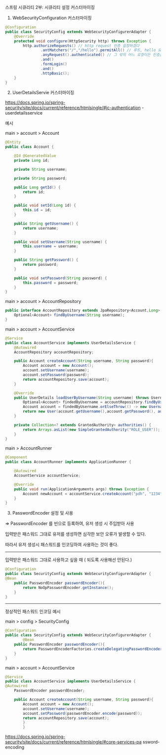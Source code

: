 스프링 시큐리티 2부: 시큐리티 설정 커스터마이징

1. WebSecurityConfiguration 커스터마이징

```java
@Configuration
public class SecurityConfig extends WebSecurityConfigurerAdapter {
    @Override
    protected void configure(HttpSecurity http) throws Exception {
        http.authorizeRequests() // http request 인증 설정하겠다
                .antMatchers("/","/hello").permitAll() // 루트, hello 요청은 인증 없이 받아들이고,
                .anyRequest().authenticated() // 그 밖의 어느 요청이든 인증을 받아라 
                .and()
                .formLogin()
                .and()
                .httpBasic();
    }
}
```

2. UserDetailsServie 커스터마이징

https://docs.spring.io/spring-security/site/docs/current/reference/htmlsingle/#jc-authentication
-userdetailsservice

예시

main > account > Account

```java
@Entity
public class Account {

    @Id @GeneratedValue
    private Long id;

    private String username;

    private String password;

    public Long getId() {
        return id;
    }

    public void setId(Long id) {
        this.id = id;
    }

    public String getUsername() {
        return username;
    }

    public void setUsername(String username) {
        this.username = username;
    }

    public String getPassword() {
        return password;
    }

    public void setPassword(String password) {
        this.password = password;
    }
}
```

main > account > AccountRepository

```java
public interface AccountRepository extends JpaRepository<Account,Long> {
    Optional<Account> findByUsername(String username);
}
```

main > account > AccountService

```java
@Service
public class AccountService implements UserDetailsService {
    @Autowired
    AccountRepository accountRepository;

    public Account createAccount(String username, String password){
        Account account = new Account();
        account.setUsername(username);
        account.setPassword(password);
        return accountRepository.save(account);
    }

    @Override
    public UserDetails loadUserByUsername(String username) throws UsernameNotFoundException {
        Optional<Account> findedByUsername = accountRepository.findByUsername(username);
        Account account = findedByUsername.orElseThrow(() -> new UsernameNotFoundException(username + "Not Found !! ")); // 해당 유저를 찾지 못하면 에러
        return new User(account.getUsername(),account.getPassword(), authorities()); // User 요구 파라미터와 순서 : User(username,password,authorities)
    }

    private Collection<? extends GrantedAuthority> authorities() {
        return Arrays.asList(new SimpleGrantedAuthority("ROLE_USER"));
    }
}
```

main > AccountRunner

```java
@Component
public class AccountRunner implements ApplicationRunner {

    @Autowired
    AccountService accountService;

    @Override
    public void run(ApplicationArguments args) throws Exception {
        Account newAccount = accountService.createAccount("pdh", "1234");
    }
}
```

3. PasswordEncoder 설정 및 사용

=> PasswordEncoder 를 빈으로 등록하여, 유저 생성 시  주입받아 사용

입력받은 패스워드 그대로 유저를 생성하면 심각한 보안 오류가 발생할 수 있다.

따라서 유저 생성시 패스워드를 인코딩하여 사용하는 것이 좋다.

---

입력받은 패스워드 그대로 사용하고 싶을 때 ( 되도록 사용해선 안된다.)

```java
@Configuration
public class SecurityConfig extends WebSecurityConfigurerAdapter {
@Bean
    public PasswordEncoder passwordEncoder(){
        return NoOpPasswordEncoder.getInstance();
    }
}
```

---

정상적인 패스워드 인코딩 예시

main > config > SecurityConfig

```java
@Configuration
public class SecurityConfig extends WebSecurityConfigurerAdapter {
        @Bean
    public PasswordEncoder passwordEncoder(){
        return PasswordEncoderFactories.createDelegatingPasswordEncoder();
    }
}
```

main > account > AccountService

```java
@Service
public class AccountService implements UserDetailsService {
@Autowired
    PasswordEncoder passwordEncoder;

    public Account createAccount(String username, String password){
        Account account = new Account();
        account.setUsername(username);
        account.setPassword(passwordEncoder.encode(password));
        return accountRepository.save(account);
        }
        }
```

https://docs.spring.io/spring-security/site/docs/current/reference/htmlsingle/#core-services-pa
ssword-encoding